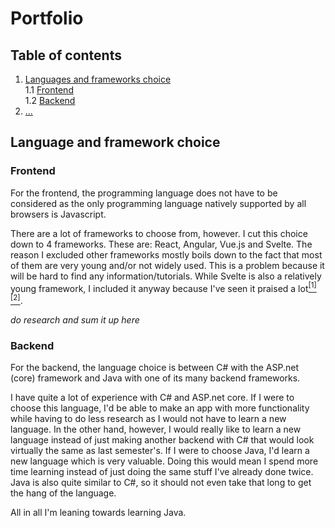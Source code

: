 # Portfolio

## Table of contents

1. [Languages and frameworks choice](#language-and-framework-choice) \
  1.1 [Frontend](#frontend) \
  1.2 [Backend](#backend)
2. [...](#portfolio)



## Language and framework choice

### Frontend
For the frontend, the programming language does not have to be considered as the only programming language natively supported by all browsers is Javascript.

There are a lot of frameworks to choose from, however. I cut this choice down to 4 frameworks. These are: React, Angular, Vue.js and Svelte. The reason I excluded other frameworks mostly boils down to the fact that most of them are very young and/or not widely used. This is a problem because it will be hard to find any information/tutorials. While Svelte is also a relatively young framework, I included it anyway because I've seen it praised a lot[<sup>[1]</sup>](https://insights.stackoverflow.com/survey/2021/?utm_source=social-share&utm_medium=social&utm_campaign=dev-survey-2021#most-loved-dreaded-and-wanted-webframe-love-dread)[<sup>[2]</sup>](https://2020.stateofjs.com/en-US/technologies/front-end-frameworks/).

_do research and sum it up here_

### Backend
For the backend, the language choice is between C# with the ASP.net (core) framework and Java with one of its many backend frameworks.

I have quite a lot of experience with C# and ASP.net core. If I were to choose this language, I'd be able to make an app with more functionality while having to do less research as I would not have to learn a new language. In the other hand, however, I would really like to learn a new language instead of just making another backend with C# that would look virtually the same as last semester's. If I were to choose Java, I'd learn a new language which is very valuable. Doing this would mean I spend more time learning instead of just doing the same stuff I've already done twice. Java is also quite similar to C#, so it should not even take that long to get the hang of the language.

All in all I'm leaning towards learning Java.

